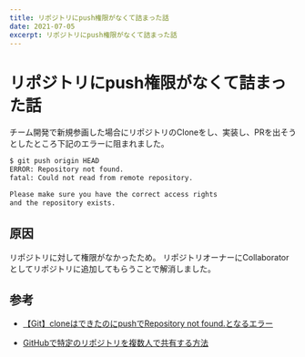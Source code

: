 ```yaml
---
title: リポジトリにpush権限がなくて詰まった話
date: 2021-07-05
excerpt: リポジトリにpush権限がなくて詰まった話
---
```


# リポジトリにpush権限がなくて詰まった話

チーム開発で新規参画した場合にリポジトリのCloneをし、実装し、PRを出そうとしたところ下記のエラーに阻まれました。

```sh
$ git push origin HEAD
ERROR: Repository not found.
fatal: Could not read from remote repository.

Please make sure you have the correct access rights
and the repository exists.
```

## 原因

リポジトリに対して権限がなかったため。
リポジトリオーナーにCollaboratorとしてリポジトリに追加してもらうことで解消しました。

## 参考

* [【Git】cloneはできたのにpushでRepository not found.となるエラー](https://www.mtioutput.com/entry/git-push-repositorynotfound)

* [GitHubで特定のリポジトリを複数人で共有する方法](https://reasonable-code.com/github-collaborators/)
